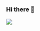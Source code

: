 ### Hi there 👋

<!--
**BosenY/BosenY** is a ✨ _special_ ✨ repository because its `README.md` (this file) appears on your GitHub profile.

Here are some ideas to get you started:

- 🔭 I’m currently working on ...
- 🌱 I’m currently learning ...
- 👯 I’m looking to collaborate on ...
- 🤔 I’m looking for help with ...
- 💬 Ask me about ...
- 📫 How to reach me: ...
- 😄 Pronouns: ...
- ⚡ Fun fact: ...
-->

<img align="canter" src="https://github-readme-stats.vercel.app/api?username=boseny&show_icons=true&icon_color=805AD5&text_color=718096&bg_color=ffffff&hide_title=true" />
